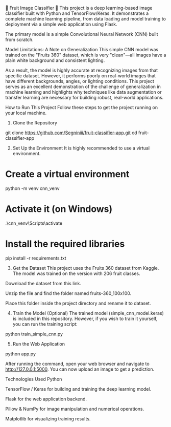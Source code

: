 🍎 Fruit Image Classifier 🍌
This project is a deep learning-based image classifier built with Python and TensorFlow/Keras. It demonstrates a complete machine learning pipeline, from data loading and model training to deployment via a simple web application using Flask.

The primary model is a simple Convolutional Neural Network (CNN) built from scratch.

Model Limitations: A Note on Generalization
This simple CNN model was trained on the "Fruits 360" dataset, which is very "clean"—all images have a plain white background and consistent lighting.

As a result, the model is highly accurate at recognizing images from that specific dataset. However, it performs poorly on real-world images that have different backgrounds, angles, or lighting conditions. This project serves as an excellent demonstration of the challenge of generalization in machine learning and highlights why techniques like data augmentation or transfer learning are necessary for building robust, real-world applications.

How to Run This Project
Follow these steps to get the project running on your local machine.

1. Clone the Repository

git clone https://github.com/Segniniii/fruit-classifier-app.git
cd fruit-classifier-app

2. Set Up the Environment
It is highly recommended to use a virtual environment.

# Create a virtual environment
python -m venv cnn_venv

# Activate it (on Windows)
.\cnn_venv\Scripts\activate

# Install the required libraries
pip install -r requirements.txt

3. Get the Dataset
This project uses the Fruits 360 dataset from Kaggle. The model was trained on the version with 206 fruit classes.

Download the dataset from this link.

Unzip the file and find the folder named fruits-360_100x100.

Place this folder inside the project directory and rename it to dataset.

4. Train the Model (Optional)
The trained model (simple_cnn_model.keras) is included in this repository. However, if you wish to train it yourself, you can run the training script:

python train_simple_cnn.py

5. Run the Web Application

python app.py

After running the command, open your web browser and navigate to http://127.0.0.1:5000. You can now upload an image to get a prediction.

Technologies Used
Python

TensorFlow / Keras for building and training the deep learning model.

Flask for the web application backend.

Pillow & NumPy for image manipulation and numerical operations.

Matplotlib for visualizing training results.